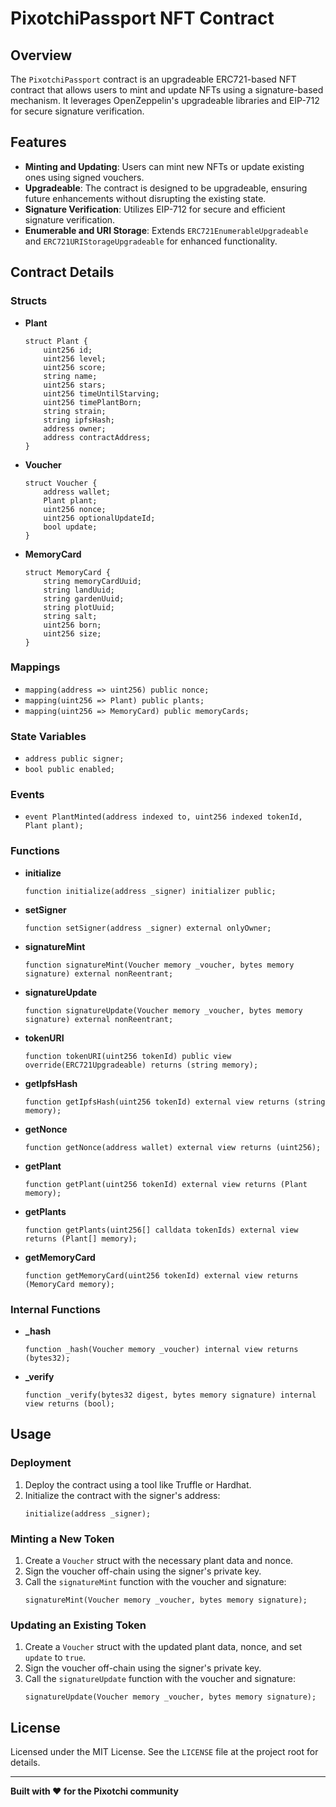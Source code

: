 
# PixotchiPassport NFT Contract

## Overview

The `PixotchiPassport` contract is an upgradeable ERC721-based NFT contract that allows users to mint and update NFTs using a signature-based mechanism. It leverages OpenZeppelin's upgradeable libraries and EIP-712 for secure signature verification.

## Features

- **Minting and Updating**: Users can mint new NFTs or update existing ones using signed vouchers.
- **Upgradeable**: The contract is designed to be upgradeable, ensuring future enhancements without disrupting the existing state.
- **Signature Verification**: Utilizes EIP-712 for secure and efficient signature verification.
- **Enumerable and URI Storage**: Extends `ERC721EnumerableUpgradeable` and `ERC721URIStorageUpgradeable` for enhanced functionality.

## Contract Details

### Structs

- **Plant**
  ```solidity
  struct Plant {
      uint256 id;
      uint256 level;
      uint256 score;
      string name;
      uint256 stars;
      uint256 timeUntilStarving;
      uint256 timePlantBorn;
      string strain;
      string ipfsHash;
      address owner;
      address contractAddress;
  }
  ```

- **Voucher**
  ```solidity
  struct Voucher {
      address wallet;
      Plant plant;
      uint256 nonce;
      uint256 optionalUpdateId;
      bool update;
  }
  ```

- **MemoryCard**
  ```solidity
  struct MemoryCard {
      string memoryCardUuid;
      string landUuid;
      string gardenUuid;
      string plotUuid;
      string salt;
      uint256 born;
      uint256 size;
  }
  ```

### Mappings

- `mapping(address => uint256) public nonce;`
- `mapping(uint256 => Plant) public plants;`
- `mapping(uint256 => MemoryCard) public memoryCards;`

### State Variables

- `address public signer;`
- `bool public enabled;`

### Events

- `event PlantMinted(address indexed to, uint256 indexed tokenId, Plant plant);`

### Functions

- **initialize**
  ```solidity
  function initialize(address _signer) initializer public;
  ```

- **setSigner**
  ```solidity
  function setSigner(address _signer) external onlyOwner;
  ```

- **signatureMint**
  ```solidity
  function signatureMint(Voucher memory _voucher, bytes memory signature) external nonReentrant;
  ```

- **signatureUpdate**
  ```solidity
  function signatureUpdate(Voucher memory _voucher, bytes memory signature) external nonReentrant;
  ```

- **tokenURI**
  ```solidity
  function tokenURI(uint256 tokenId) public view override(ERC721Upgradeable) returns (string memory);
  ```

- **getIpfsHash**
  ```solidity
  function getIpfsHash(uint256 tokenId) external view returns (string memory);
  ```

- **getNonce**
  ```solidity
  function getNonce(address wallet) external view returns (uint256);
  ```

- **getPlant**
  ```solidity
  function getPlant(uint256 tokenId) external view returns (Plant memory);
  ```

- **getPlants**
  ```solidity
  function getPlants(uint256[] calldata tokenIds) external view returns (Plant[] memory);
  ```

- **getMemoryCard**
  ```solidity
  function getMemoryCard(uint256 tokenId) external view returns (MemoryCard memory);
  ```

### Internal Functions

- **_hash**
  ```solidity
  function _hash(Voucher memory _voucher) internal view returns (bytes32);
  ```

- **_verify**
  ```solidity
  function _verify(bytes32 digest, bytes memory signature) internal view returns (bool);
  ```

## Usage

### Deployment

1. Deploy the contract using a tool like Truffle or Hardhat.
2. Initialize the contract with the signer's address:
   ```solidity
   initialize(address _signer);
   ```

### Minting a New Token

1. Create a `Voucher` struct with the necessary plant data and nonce.
2. Sign the voucher off-chain using the signer's private key.
3. Call the `signatureMint` function with the voucher and signature:
   ```solidity
   signatureMint(Voucher memory _voucher, bytes memory signature);
   ```

### Updating an Existing Token

1. Create a `Voucher` struct with the updated plant data, nonce, and set `update` to `true`.
2. Sign the voucher off-chain using the signer's private key.
3. Call the `signatureUpdate` function with the voucher and signature:
   ```solidity
   signatureUpdate(Voucher memory _voucher, bytes memory signature);
   ```

## License

Licensed under the MIT License. See the `LICENSE` file at the project root for details.

---

**Built with ❤️ for the Pixotchi community**
